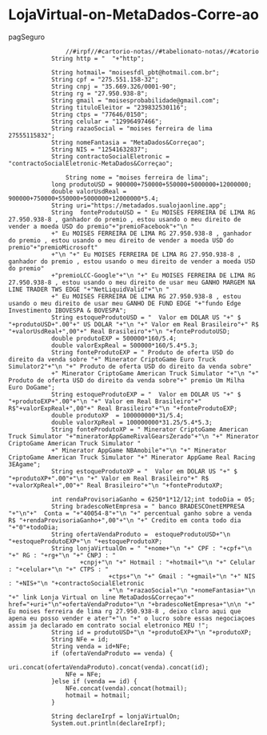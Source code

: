 # LojaVirtual-on-MetaDados-Corre-ao
pagSeguro



        			//#irpf//#cartorio-notas//#tabelionato-notas//#catorio
				String http = "  "+"http";

				String hotmail= "moisesfdl_pbt@hotmail.com.br";
				String cpf = "275.551.158-32";
				String cnpj = "35.669.326/0001-90";
				String rg = "27.950.938-8";
				String gmail = "moisesprobabilidade@gmail.com";
				String tituloEleitor = "239832530116";
				String ctps = "77646/0150";
				String celular = "12996497466";
				String razaoSocial = "moises ferreira de lima 27555115832";
				String nomeFantasia = "MetaDados&Correçao";
				String NIS = "12541632837";
				String contractoSocialEletronic = "contractoSocialEletronic-MetaDados&Correçao";
				
					String nome = "moises ferreira de lima";
				long produtoUSD = 900000+750000+550000+5000000+12000000;
				double valorUsdReal = 900000+750000+550000+5000000+12000000*5.4;
				String uri="https://metadados.sualojaonline.app";
				String  fonteProdutoUSD = " Eu MOISES FERREIRA DE LIMA RG 27.950.938-8 , ganhador do premio , estou usando o meu direito de vender a moeda USD do premio"+"premioFacebook"+"\n "
				+" Eu MOISES FERREIRA DE LIMA RG 27.950.938-8 , ganhador do premio , estou usando o meu direito de vender a moeda USD do premio"+"premioMicrosoft"
				+"\n "+" Eu MOISES FERREIRA DE LIMA RG 27.950.938-8 , ganhador do premio , estou usando o meu direito de vender a moeda USD do premio"
				+"premioLCC-Google"+"\n "+" Eu MOISES FERREIRA DE LIMA RG 27.950.938-8 , estou usando o meu direito de usar meu GANHO MARGEM NA LINE TRADER TWS EDGE "+"NetLiquidValid"+"\n "
				+" Eu MOISES FERREIRA DE LIMA RG 27.950.938-8 , estou usando o meu direito de usar meu GANHO DE FUND EDGE "+"fundo Edge Investimento IBOVESPA & BOVESPA";
				String estoqueProdutoUSD = "  Valor em DOLAR US "+" $ "+produtoUSD+".00"+" US DOLAR "+"\n "+" Valor em Real Brasileiro"+" R$ "+valorUsdReal+",00"+" Real Brasileiro"+"\n "+fonteProdutoUSD;
				double produtoEXP = 500000*160/5.4;
				double valorExpReal = 500000*160/5.4*5.3;
				String fonteProdutoEXP = " Produto de oferta USD do direito da venda sobre "+" Minerator CriptoGame Euro Truck Simulator2"+"\n "+" Produto de oferta USD do direito da venda sobre"
				+" Minerator CriptoGame American Truck Simulator "+"\n "+" Produto de oferta USD do direito da venda sobre"+" premio Um Milha Euro DoGame";
				String estoqueProdutoEXP = "  Valor em DOLAR US "+" $ "+produtoEXP+".00"+"\n "+" Valor em Real Brasileiro"+" R$"+valorExpReal+",00"+" Real Brasileiro"+"\n "+fonteProdutoEXP;
				double produtoXP  = 100000000*31/5.4;
				double valorXpReal = 100000000*31.25/5.4*5.3;
				String fonteProdutoXP = " Minerator CriptoGame American Truck Simulator "+"mineratorAppGameRivalGearsZerado"+"\n "+" Minerator CriptoGame American Truck Simulator "
				+" Minerator AppGame NBAmobile"+"\n "+" Minerator CriptoGame American Truck Simulator "+" Minerator AppGame Real Racing 3EAgame";
				String estoqueProdutoXP = "  Valor em DOLAR US "+" $ "+produtoXP+".00"+"\n "+" Valor em Real Brasileiro"+" R$ "+valorXpReal+",00"+" Real Brasileiro"+"\n "+fonteProdutoXP;
				
				int rendaProvisoriaGanho = 6250*1*12/12;int todoDia = 05;
				String bradescoNetEmpresa = " banco BRADESCOnetEMPRESA "+"\n"+"  Conta = "+"40054-8"+"\n "+" percentual ganho sobre a venda R$ "+rendaProvisoriaGanho+",00"+"\n "+" Credito em conta todo dia "+"0"+todoDia;
				String ofertaVendaProduto =	 estoqueProdutoUSD+"\n "+estoqueProdutoEXP+"\n "+estoqueProdutoXP;
				String lonjaVirtualOn = " "+nome+"\n "+" CPF : "+cpf+"\n "+" RG : "+rg+"\n "+" CNPJ : "
						+cnpj+"\n "+" Hotmail : "+hotmail+"\n "+" Celular : "+celular+"\n "+" CTPS : "
								+ctps+"\n "+" Gmail : "+gmail+"\n "+" NIS : "+NIS+"\n "+contractoSocialEletronic
								+"\n "+razaoSocial+"\n "+nomeFantasia+"\n "+" link Lonja Virtual on line MetaDados&Correçao"+"  href="+uri+"\n"+ofertaVendaProduto+"\n "+bradescoNetEmpresa+"\n\n "+" Eu moises ferreira de lima rg 27.950.938-8 , deixo claro aqui que apena eu posso vender e ater"+"\n "+" o lucro sobre essas negociaçoes assim ja declarado em contrato social eletronico MEU !";
				String id = produtoUSD+"\n "+produtoEXP+"\n "+produtoXP;
				String NFe = id;
				String venda = id+NFe;
				if (ofertaVendaProduto == venda) {
					uri.concat(ofertaVendaProduto).concat(venda).concat(id);
					NFe = NFe;
				}else if (venda == id) {
					NFe.concat(venda).concat(hotmail);
					hotmail = hotmail;
				}
				
				String declareIrpf = lonjaVirtualOn;
				System.out.println(declareIrpf);
